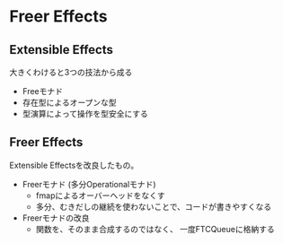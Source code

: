 Freer Effects
=============

Extensible Effects
------------------

大きくわけると3つの技法から成る

* Freeモナド
* 存在型によるオープンな型
* 型演算によって操作を型安全にする

Freer Effects
-------------

Extensible Effectsを改良したもの。

* Freerモナド (多分Operationalモナド)
	- fmapによるオーバーヘッドをなくす
	- 多分、むきだしの継続を使わないことで、コードが書きやすくなる
* Freerモナドの改良
	- 関数を、そのまま合成するのではなく、
		一度FTCQueueに格納する
